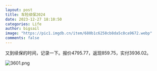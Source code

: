 ```yaml
---
layout: post
title: 车险续保2024
date: 2023-12-27 18:10:50
categories: Life
author: bigsail
image: "https://pic1.imgdb.cn/item/680b1c6258cb8da5c8ca9672.webp"
comments: false
---
```

又到续保的时间，记录一下。报价4795.77，返现859.75，实付3936.02。

<!--![](https://ucarecdn.com/6abcff70-154f-4637-bdc4-8e5bd41b9baa/3601.png)-->
![3601.png](https://img.ksmoe.eu.org/v2/WOhBGu8.png)

